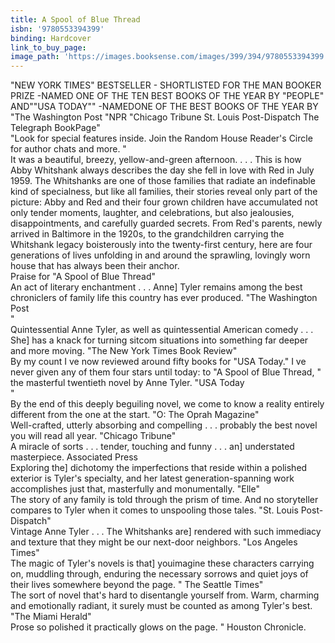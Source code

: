 ```yaml
---
title: A Spool of Blue Thread
isbn: '9780553394399'
binding: Hardcover
link_to_buy_page:
image_path: 'https://images.booksense.com/images/399/394/9780553394399.jpg'
---
```



"NEW YORK TIMES" BESTSELLER - SHORTLISTED FOR THE MAN BOOKER PRIZE -NAMED ONE OF THE TEN BEST BOOKS OF THE YEAR BY "PEOPLE" AND""USA TODAY"" -NAMEDONE OF THE BEST BOOKS OF THE YEAR BY "The Washington Post "NPR "Chicago Tribune St. Louis Post-Dispatch The Telegraph BookPage"&nbsp;
<br>"Look for special features inside. Join the Random House Reader's Circle for author chats and more. "&nbsp;
<br>It was a beautiful, breezy, yellow-and-green afternoon. . . . This is how Abby Whitshank always describes the day she fell in love with Red in July 1959. The Whitshanks are one of those families that radiate an indefinable kind of specialness, but like all families, their stories reveal only part of the picture: Abby and Red and their four grown children have accumulated not only tender moments, laughter, and celebrations, but also jealousies, disappointments, and carefully guarded secrets. From Red's parents, newly arrived in Baltimore in the 1920s, to the grandchildren carrying the Whitshank legacy boisterously into the twenty-first century, here are four generations of lives unfolding in and around the sprawling, lovingly worn house that has always been their anchor.&nbsp;
<br>Praise for "A Spool of Blue Thread"&nbsp;
<br>An act of literary enchantment . . . Anne] Tyler remains among the best chroniclers of family life this country has ever produced. "The Washington Post
<br>"
<br>Quintessential Anne Tyler, as well as quintessential American comedy . . . She] has a knack for turning sitcom situations into something far deeper and more moving. "The New York Times Book Review"&nbsp;
<br>By my count I ve now reviewed around fifty books for "USA Today." I ve never given any of them four stars until today: to "A Spool of Blue Thread, " the masterful twentieth novel by Anne Tyler. "USA Today
<br>"
<br>By the end of this deeply beguiling novel, we come to know a reality entirely different from the one at the start. "O: The Oprah Magazine"&nbsp;
<br>Well-crafted, utterly absorbing and compelling . . . probably the best novel you will read all year. "Chicago Tribune"&nbsp;
<br>A miracle of sorts . . . tender, touching and funny . . . an] understated masterpiece. Associated Press&nbsp;
<br>Exploring the] dichotomy the imperfections that reside within a polished exterior is Tyler's specialty, and her latest generation-spanning work accomplishes just that, masterfully and monumentally. "Elle"&nbsp;
<br>The story of any family is told through the prism of time. And no storyteller compares to Tyler when it comes to unspooling those tales. "St. Louis Post-Dispatch"&nbsp;
<br>Vintage Anne Tyler . . . The Whitshanks are] rendered with such immediacy and texture that they might be our next-door neighbors. "Los Angeles Times"&nbsp;
<br>The magic of Tyler's novels is that] youimagine these characters carrying on, muddling through, enduring the necessary sorrows and quiet joys of their lives somewhere beyond the page. " The Seattle Times"&nbsp;
<br>The sort of novel that's hard to disentangle yourself from. Warm, charming and emotionally radiant, it surely must be counted as among Tyler's best. "The Miami Herald"&nbsp;
<br>Prose so polished it practically glows on the page. " Houston Chronicle.